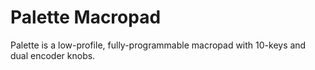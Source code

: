 # Palette Macropad
Palette is a low-profile, fully-programmable macropad with 10-keys and dual encoder knobs.

